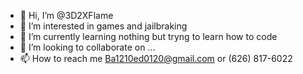 - 👋 Hi, I’m @3D2XFlame
- 👀 I’m interested in games and jailbraking
- 🌱 I’m currently learning nothing but tryng to learn how to code
- 💞️ I’m looking to collaborate on ...
- 📫 How to reach me Ba1210ed0120@gmail.com or (626) 817-6022
<!---
3D2XFlame/3D2XFlame is a ✨ special ✨ repository because its `README.md` (this file) appears on your GitHub profile.
You can click the Preview link to take a look at your changes.
--->
